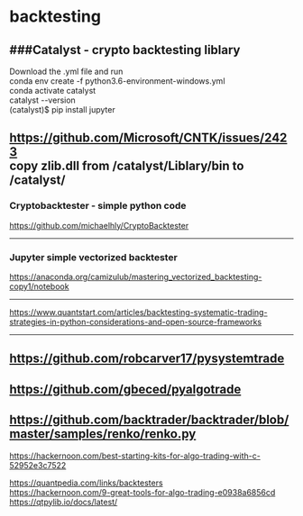 # backtesting

###Catalyst - crypto backtesting liblary  
----------------------------------------------------------
Download the .yml file and run  
conda env create -f python3.6-environment-windows.yml  
conda activate catalyst  
catalyst --version  
(catalyst)$ pip install jupyter

https://github.com/Microsoft/CNTK/issues/2423  
copy zlib.dll from /catalyst/Liblary/bin to /catalyst/
----------------------------------------------------------


### Cryptobacktester - simple python code  
https://github.com/michaelhly/CryptoBacktester

----------------------------------------------------------
### Jupyter simple vectorized backtester

https://anaconda.org/camizulub/mastering_vectorized_backtesting-copy1/notebook

----------------------------------------------------------
https://www.quantstart.com/articles/backtesting-systematic-trading-strategies-in-python-considerations-and-open-source-frameworks  

---------------------------------------------------------
https://github.com/robcarver17/pysystemtrade  
---------------------------------------------------------
https://github.com/gbeced/pyalgotrade  
---------------------------------------------------------

https://github.com/backtrader/backtrader/blob/master/samples/renko/renko.py  
--------------------------------------------------------

https://hackernoon.com/best-starting-kits-for-algo-trading-with-c-52952e3c7522

https://quantpedia.com/links/backtesters  
https://hackernoon.com/9-great-tools-for-algo-trading-e0938a6856cd  
https://qtpylib.io/docs/latest/  
